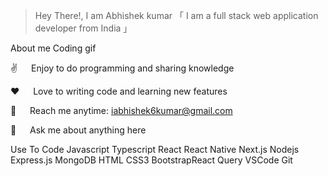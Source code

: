 
> Hey There!, I am Abhishek kumar
「 I am a full stack web application developer from India 」


About me
Coding gif

✌️   Enjoy to do programming and sharing knowledge

❤️   Love to writing code and learning new features

📧   Reach me anytime: iabhishek6kumar@gmail.com

💬   Ask me about anything here




Use To Code
Javascript Typescript React React Native Next.js Nodejs Express.js MongoDB HTML CSS3  BootstrapReact Query VSCode Git

